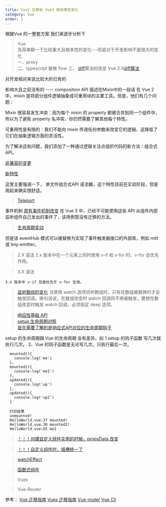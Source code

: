 ```yaml
---
title: Vue2 迁移到 Vue3 都有哪些变化
category: Vue
order: 1
---
```


根据Vue 的一整套方案 我们来逐步分析下

> Vue   
  先简单聊一下比较重大且根本性的变化---但是对于开发影响不是很大的变化    
  一、proxy  
  二、typescript  替换 flow
  三、 [diff](https://blog.csdn.net/zl_Alien/article/details/106595459)算法的改变 
      Vue 2.X[diff算法](https://github.com/vuejs/vue/blob/2.6/src/core/vdom/patch.js) 

  对开发相对来说比较大的已有的


  影响大且之前没有的 ---- composition API
  描述在Mixin中的一段话
  在 Vue 2 中，mixin 是将部分组件逻辑抽象成可重用块的主要工具。但是，他们有几个问题：

  Mixin 很容易发生冲突：因为每个 mixin 的 property 都被合并到同一个组件中，所以为了避免 property 名冲突，你仍然需要了解其他每个特性。

  可重用性是有限的：我们不能向 mixin 传递任何参数来改变它的逻辑，这降低了它们在抽象逻辑方面的灵活性。

  为了解决这些问题，我们添加了一种通过逻辑关注点组织代码的新方法：组合式 API。
  
  [非兼容的变更](https://v3.cn.vuejs.org/guide/migration/introduction.html#%E5%85%A8%E5%B1%80-api)

  [新特性](https://v3.cn.vuejs.org/guide/migration/introduction.html#%E5%80%BC%E5%BE%97%E6%B3%A8%E6%84%8F%E7%9A%84%E6%96%B0%E7%89%B9%E6%80%A7)

  这里主要强调一下， 单文件组合式API 语法糖，这个特性目前在实验阶段，但是用起来确实很舒适。

  > [Teleport](https://v3.cn.vuejs.org/guide/teleport.html#%E4%B8%8E-vue-components-%E4%B8%80%E8%B5%B7%E4%BD%BF%E7%94%A8)
  

  事件机制 [原有事件机制改变](https://v3.cn.vuejs.org/guide/migration/events-api.html#%E8%BF%81%E7%A7%BB%E7%AD%96%E7%95%A5) 
  在 Vue 3 中，已经不可能使用这些 API 从组件内部监听组件自己发出的事件了，该用例暂没有迁移的方法。
  > [生命周期变动](https://v3.cn.vuejs.org/api/options-lifecycle-hooks.html#rendertracked)


  但是该 eventHub 模式可以被替换为实现了事件触发器接口的外部库，例如 mitt 或 tiny-emitter。

  > 2.X 语法
    2.x 版本中在一个元素上同时使用 v-if 和 v-for 时，v-for 会优先作用。
  
  > 3.X 语法

    3.x 版本中 v-if 总是优先于 v-for 生效。


  > [监听数组的变化](https://v3.cn.vuejs.org/guide/migration/watch.html#%E6%A6%82%E8%A7%88)
    当使用 watch 选项侦听数组时，只有在数组被替换时才会触发回调。换句话说，在数组改变时 watch 回调将不再被触发。要想在数组改变时触发 watch 回调，必须指定 deep 选项。

  > [响应性基础 API](https://v3.cn.vuejs.org/api/basic-reactivity.html#reactive)  
  [setup 生命周期对照](https://v3.cn.vuejs.org/guide/composition-api-lifecycle-hooks.html)   
  [首先需要了解的是响应式API对应的生命周期钩子](https://v3.cn.vuejs.org/guide/composition-api-introduction.html#%E5%9C%A8-setup-%E5%86%85%E6%B3%A8%E5%86%8C%E7%94%9F%E5%91%BD%E5%91%A8%E6%9C%9F%E9%92%A9%E5%AD%90)   

  setup 的生命周期跟 Vue 的生命周期 会有差异。如 
    1.setup 的钩子函数 写几次就执行几次。
    2、Vue 的钩子函数是无论写几次。只执行最后一次。

      mounted(){
        console.log('mo')
      },
      mounted(){
        console.log('mo1')
      },
      updated(){
        console.log('up')
      },
      updated(){
        console.log('up2')
      }    

      打印结果
      unmounted!
      HelloWorld.vue:27 mounted!
      HelloWorld.vue:30 mounted2!
      HelloWorld.vue:65 mo1   

  > [！！！创建自定义组件实例的时候，propsData 改变](https://v3.cn.vuejs.org/guide/migration/props-data.html#%E6%A6%82%E8%BF%B0)  

  > [！！！自定义组件时，插槽统一了](https://v3.cn.vuejs.org/guide/migration/slots-unification.html#%E6%A6%82%E8%A7%88)
    





  >[watchEffect](https://v3.cn.vuejs.org/api/computed-watch-api.html#watcheffect)

  >[函数式组件](https://v3.cn.vuejs.org/guide/migration/functional-components.html#%E6%A6%82%E8%A7%88)



  
> Vuex   

> Vue-Router   




参考：
[Vue 迁移指南](https://v3.cn.vuejs.org/guide/migration/introduction.html)
[Vuex 迁移指南](https://next.vuex.vuejs.org/zh/guide/migrating-to-4-0-from-3-x.html)
[Vue-router](https://next.router.vuejs.org/zh/guide/migration/index.html)
[Vue Cli](https://cli.vuejs.org/zh/guide/)